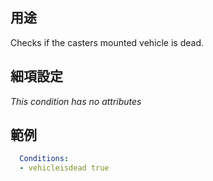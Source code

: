 ## 用途
Checks if the casters mounted vehicle is dead.


## 細項設定
*This condition has no attributes*


## 範例
```yaml
  Conditions:
  - vehicleisdead true
```